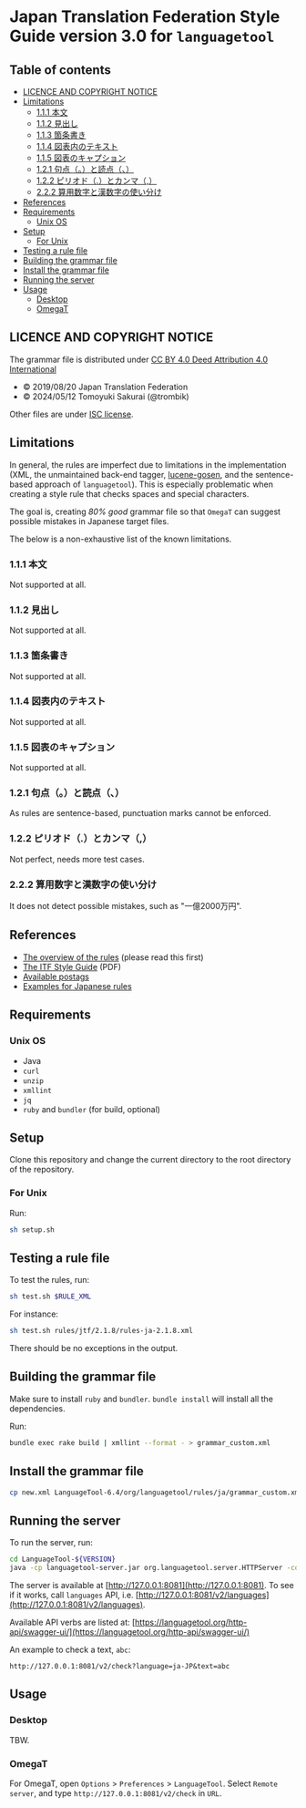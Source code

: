 # Japan Translation Federation Style Guide version 3.0 for `languagetool`

## Table of contents

<!-- vim-markdown-toc GFM -->

* [LICENCE AND COPYRIGHT NOTICE](#licence-and-copyright-notice)
* [Limitations](#limitations)
    * [1.1.1 本文](#111-本文)
    * [1.1.2 見出し](#112-見出し)
    * [1.1.3 箇条書き](#113-箇条書き)
    * [1.1.4 図表内のテキスト](#114-図表内のテキスト)
    * [1.1.5 図表のキャプション](#115-図表のキャプション)
    * [1.2.1 句点（。）と読点（、）](#121-句点と読点)
    * [1.2.2 ピリオド（.）とカンマ（,）](#122-ピリオドとカンマ)
    * [2.2.2 算用数字と漢数字の使い分け](#222-算用数字と漢数字の使い分け)
* [References](#references)
* [Requirements](#requirements)
    * [Unix OS](#unix-os)
* [Setup](#setup)
    * [For Unix](#for-unix)
* [Testing a rule file](#testing-a-rule-file)
* [Building the grammar file](#building-the-grammar-file)
* [Install the grammar file](#install-the-grammar-file)
* [Running the server](#running-the-server)
* [Usage](#usage)
    * [Desktop](#desktop)
    * [OmegaT](#omegat)

<!-- vim-markdown-toc -->

## LICENCE AND COPYRIGHT NOTICE

The grammar file is distributed under [CC BY 4.0 Deed Attribution 4.0 International](https://creativecommons.org/licenses/by/4.0/)

* &copy; 2019/08/20 Japan Translation Federation
* &copy; 2024/05/12 Tomoyuki Sakurai (@trombik)

Other files are under [ISC license](ISC).

## Limitations

In general, the rules are imperfect due to limitations in the implementation
(XML, the unmaintained back-end tagger,
[lucene-gosen](https://github.com/lucene-gosen/lucene-gosen), and
the sentence-based approach of `languagetool`). This is especially problematic
when creating a style rule that checks spaces and special characters.

The goal is, creating *80% good* grammar file so that `OmegaT` can suggest
possible mistakes in Japanese target files.

The below is a non-exhaustive list of the known limitations.

### 1.1.1 本文

Not supported at all.

### 1.1.2 見出し

Not supported at all.

### 1.1.3 箇条書き

Not supported at all.

### 1.1.4 図表内のテキスト

Not supported at all.

### 1.1.5 図表のキャプション

Not supported at all.

### 1.2.1 句点（。）と読点（、）

As rules are sentence-based, punctuation marks cannot be enforced.

### 1.2.2 ピリオド（.）とカンマ（,）

Not perfect, needs more test cases.

### 2.2.2 算用数字と漢数字の使い分け

It does not detect possible mistakes, such as "一億2000万円".

## References

* [The overview of the rules](https://dev.languagetool.org/development-overview) (please read this first)
* [The ITF Style Guide](https://www.jtf.jp/pdf/jtf_style_guide.pdf) (PDF)
* [Available postags](https://github.com/lucene-gosen/lucene-gosen/blob/5e8465e1b762bc877dfe836951ace723a331aae0/example/stoptags_ja.txt)
* [Examples for Japanese rules](https://github.com/languagetool-org/languagetool/blob/1c6058be324617a4e57dc83d528c397de6950ae4/languagetool-language-modules/ja/src/main/resources/org/languagetool/rules/ja/grammar.xml)

## Requirements

### Unix OS

* Java
* `curl`
* `unzip`
* `xmllint`
* `jq`
* `ruby` and `bundler` (for build, optional)

## Setup

Clone this repository and change the current directory to the root directory
of the repository.

### For Unix

Run:

```sh
sh setup.sh
```

## Testing a rule file

To test the rules, run:

```sh
sh test.sh $RULE_XML
```

For instance:

```sh
sh test.sh rules/jtf/2.1.8/rules-ja-2.1.8.xml
```

There should be no exceptions in the output.

## Building the grammar file

Make sure to install `ruby` and `bundler`. `bundle install` will install all
the dependencies.

Run:

```sh
bundle exec rake build | xmllint --format - > grammar_custom.xml
```

## Install the grammar file

```sh
cp new.xml LanguageTool-6.4/org/languagetool/rules/ja/grammar_custom.xml
```


## Running the server

To run the server, run:

```sh
cd LanguageTool-${VERSION}
java -cp languagetool-server.jar org.languagetool.server.HTTPServer -config server.properties -port 8081 -allow-origin -v
```

The server is available at [http://127.0.0.1:8081](http://127.0.0.1:8081).  To
see if it works, call `languages` API, i.e.
[http://127.0.0.1:8081/v2/languages](http://127.0.0.1:8081/v2/languages).

Available API verbs are listed at:
[https://languagetool.org/http-api/swagger-ui/](https://languagetool.org/http-api/swagger-ui/)

An example to check a text, `abc`:

```text
http://127.0.0.1:8081/v2/check?language=ja-JP&text=abc
```

## Usage

### Desktop

TBW.

### OmegaT

For OmegaT, open `Options` > `Preferences` > `LanguageTool`. Select `Remote
server`, and type `http://127.0.0.1:8081/v2/check` in `URL`.
